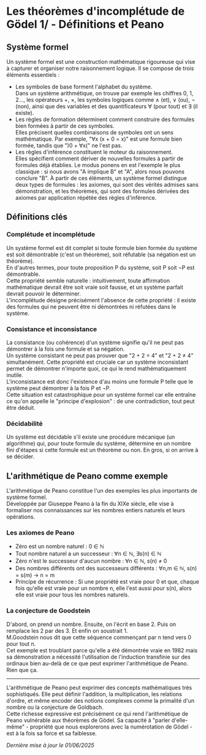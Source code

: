 # Les théorèmes d'incomplétude de Gödel 1/ - Définitions et Peano

## Système formel
Un système formel est une construction mathématique rigoureuse qui vise à capturer et organiser notre raisonnement logique. Il se compose de trois éléments essentiels :
- Les symboles de base forment l'alphabet du système. <br>
Dans un système arithmétique, on trouve par exemple les chiffres 0, 1, 2..., les opérateurs +, ×, les symboles logiques comme ∧ (et), ∨ (ou), ¬ (non), ainsi que des variables et des quantificateurs ∀ (pour tout) et ∃ (il existe). <br>
- Les règles de formation déterminent comment construire des formules bien formées à partir de ces symboles. <br>
Elles précisent quelles combinaisons de symboles ont un sens mathématique. Par exemple, "∀x (x + 0 = x)" est une formule bien formée, tandis que ")0 + ∀x(" ne l'est pas.
- Les règles d'inférence constituent le moteur du raisonnement. <br>
Elles spécifient comment dériver de nouvelles formules à partir de formules déjà établies. Le modus ponens en est l'exemple le plus classique : si nous avons "A implique B" et "A", alors nous pouvons conclure "B".
À partir de ces éléments, un système formel distingue deux types de formules : les axiomes, qui sont des vérités admises sans démonstration, et les théorèmes, qui sont des formules dérivées des axiomes par application répétée des règles d'inférence.

## Définitions clés

### Complétude et incomplétude
Un système formel est dit complet si toute formule bien formée du système est soit démontrable (c'est un théorème), soit réfutable (sa négation est un théorème). <br>
En d'autres termes, pour toute proposition P du système, soit P soit ¬P est démontrable. <br>
Cette propriété semble naturelle : intuitivement, toute affirmation mathématique devrait être soit vraie soit fausse, et un système parfait devrait pouvoir le déterminer. <br>
L'incomplétude désigne précisément l'absence de cette propriété : il existe des formules qui ne peuvent être ni démontrées ni réfutées dans le système.

### Consistance et inconsistance
La consistance (ou cohérence) d'un système signifie qu'il ne peut pas démontrer à la fois une formule et sa négation. <br>
Un système consistant ne peut pas prouver que "2 + 2 = 4" et "2 + 2 ≠ 4" simultanément. Cette propriété est cruciale car un système inconsistant permet de démontrer n'importe quoi, ce qui le rend mathématiquement inutile. <br>
L'inconsistance est donc l'existence d'au moins une formule P telle que le système peut démontrer à la fois P et ¬P. <br>
Cette situation est catastrophique pour un système formel car elle entraîne ce qu'on appelle le "principe d'explosion" : de une contradiction, tout peut être déduit.

### Décidabilité
Un système est décidable s'il existe une procédure mécanique (un algorithme) qui, pour toute formule du système, détermine en un nombre fini d'étapes si cette formule est un théorème ou non. En gros, si on arrive à se décider. <br>


## L'arithmétique de Peano comme exemple

L'arithmétique de Peano constitue l'un des exemples les plus importants de système formel. <br>
Développée par Giuseppe Peano à la fin du XIXe siècle, elle vise à formaliser nos connaissances sur les nombres entiers naturels et leurs opérations.

### Les axiomes de Peano
- Zéro est un nombre naturel : 0 ∈ ℕ
- Tout nombre naturel a un successeur : ∀n ∈ ℕ, ∃s(n) ∈ ℕ
- Zéro n'est le successeur d'aucun nombre : ∀n ∈ ℕ, s(n) ≠ 0
- Des nombres différents ont des successeurs différents : ∀n,m ∈ ℕ, s(n) = s(m) → n = m
- Principe de récurrence : Si une propriété est vraie pour 0 et que, chaque fois qu'elle est vraie pour un nombre n, elle l'est aussi pour s(n), alors elle est vraie pour tous les nombres naturels.

### La conjecture de Goodstein
D'abord, on prend un nombre. Ensuite, on l'écrit en base 2. Puis on remplace les 2 par des 3. Et enfin on soustrait 1. <br>
M.Goodstein nous dit que cette séquence commençant par n tend vers 0 pour tout n. <br>
Cet exemple est troublant parce qu'elle a été démontrée vraie en 1982 mais sa démonstration a nécessité l'utilisation de l'induction transfinie sur des ordinaux bien au-delà de ce que peut exprimer l'arithmétique de Peano. <br>
Rien que ça.

---

L'arithmétique de Peano peut exprimer des concepts mathématiques très sophistiqués.
Elle peut définir l'addition, la multiplication, les relations d'ordre, et même encoder des notions complexes comme la primalité d'un nombre ou la conjecture de Goldbach. <br>
Cette richesse expressive est précisément ce qui rend l'arithmétique de Peano vulnérable aux théorèmes de Gödel. Sa capacité à "parler d'elle-même" - propriété que nous explorerons avec la numérotation de Gödel - est à la fois sa force et sa faiblesse. <br>

*Dernière mise à jour le 01/06/2025*

